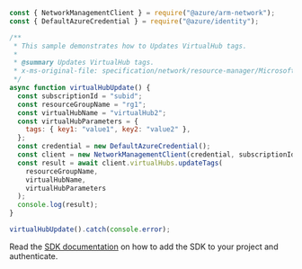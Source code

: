 ```javascript
const { NetworkManagementClient } = require("@azure/arm-network");
const { DefaultAzureCredential } = require("@azure/identity");

/**
 * This sample demonstrates how to Updates VirtualHub tags.
 *
 * @summary Updates VirtualHub tags.
 * x-ms-original-file: specification/network/resource-manager/Microsoft.Network/stable/2021-08-01/examples/VirtualHubUpdateTags.json
 */
async function virtualHubUpdate() {
  const subscriptionId = "subid";
  const resourceGroupName = "rg1";
  const virtualHubName = "virtualHub2";
  const virtualHubParameters = {
    tags: { key1: "value1", key2: "value2" },
  };
  const credential = new DefaultAzureCredential();
  const client = new NetworkManagementClient(credential, subscriptionId);
  const result = await client.virtualHubs.updateTags(
    resourceGroupName,
    virtualHubName,
    virtualHubParameters
  );
  console.log(result);
}

virtualHubUpdate().catch(console.error);
```

Read the [SDK documentation](https://github.com/Azure/azure-sdk-for-js/blob/%40azure%2Farm-network_28.0.0/sdk/network/arm-network/README.md) on how to add the SDK to your project and authenticate.
